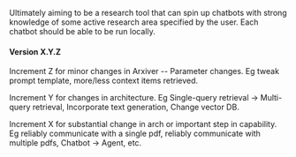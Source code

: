 
Ultimately aiming to be a research tool that can spin up chatbots with strong knowledge of some active research area specified by the user.
Each chatbot should be able to be run locally.

#### Version X.Y.Z

Increment Z for minor changes in Arxiver -- Parameter changes. Eg tweak prompt template, more/less context items retrieved.

Increment Y for changes in architecture. Eg Single-query retrieval -> Multi-query retrieval, Incorporate text generation, Change vector DB.

Increment X for substantial change in arch or important step in capability. Eg reliably communicate with a single pdf, reliably communicate with multiple pdfs, Chatbot -> Agent, etc.
